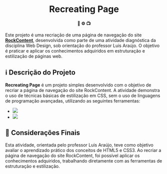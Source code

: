 <h1 align="center">Recreating Page</h1>

<div align="center">
  <strong>📂 ⚙️ 📺</strong>
</div>

Este projeto é uma recriação de uma página de navegação do site <b>[RockContent](https://rockcontent.com/)</b>, desenvolvida como parte de uma atividade diagnóstica da disciplina Web Design, sob orientação do professor Luis Araújo. O objetivo é praticar e aplicar os conhecimentos adquiridos em estruturação e estilização de páginas web.

## ℹ️ Descrição do Projeto

<b>Recreating Page</b> é um projeto simples desenvolvido com o objetivo de recriar a página de navegação do site RockContent. A atividade demonstra o uso de técnicas básicas de estilização em CSS, sem o uso de linguagens de programação avançadas, utilizando as seguintes ferramentas:

- <img src="https://img.shields.io/badge/HTML5-E34F26?style=for-the-badge&logo=html5&logoColor=white"/>
- <img src="https://img.shields.io/badge/CSS3-1572B6?style=for-the-badge&logo=css3&logoColor=white"/>

## 📎 Considerações Finais
Esta atividade, orientada pelo professor Luis Araújo, teve como objetivo avaliar o aprendizado prático dos conceitos de HTML5 e CSS3. Ao recriar a página de navegação do site RockContent, foi possível aplicar os conhecimentos adquiridos, trabalhando diretamente com as ferramentas de estruturação e estilização.

